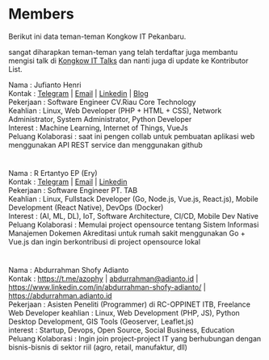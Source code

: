 # Members
Berikut ini data teman-teman Kongkow IT Pekanbaru. 

sangat diharapkan teman-teman yang telah terdaftar juga membantu mengisi talk di [Kongkow IT Talks](https://github.com/KongkowITPekanbaru/kwit-talks) dan nanti juga di update ke Kontributor List.

Nama : Jufianto Henri  
Kontak : [Telegram](https://t.me/jufiantohenri) | [Email](mailto://jufiantohendri@gmail.com) | [Linkedin](https://www.linkedin.com/in/jufianto/) | [Blog](https://blog.jufianto.com)   
Pekerjaan : Software Engineer CV.Riau Core Technology  
Keahlian : Linux, Web Developer (PHP + HTML + CSS), Network Administrator, System Administrator, Python Developer  
Interest : Machine Learning, Internet of Things, VueJs  
Peluang Kolaborasi : saat ini pengen collab untuk pembuatan aplikasi web menggunakan API REST service dan menggunakan github 

#

Nama : R Ertantyo EP (Ery)  
Kontak : [Telegram](https://t.me/eoreid) | [Email](mailto://eore26@gmail.com) | [Linkedin](https://id.linkedin.com/in/ertantyo-edi-prabowo-010216166)  
Pekerjaan : Software Engineer PT. TAB  
Keahlian : Linux, Fullstack Developer (Go, Node.js, Vue.js, React.js), Mobile Development (React Native), DevOps (Docker)  
Interest : (AI, ML, DL), IoT, Software Architecture, CI/CD, Mobile Dev Native  
Peluang Kolaborasi : Memulai project opensource tentang Sistem Informasi Manajemen Dokemen Akreditasi untuk rumah sakit menggunakan Go + Vue.js dan ingin berkontribusi di project opensource lokal  
#

Nama : Abdurrahman Shofy Adianto  
Kontak : https://t.me/azophy | abdurrahman@adianto.id | https://www.linkedin.com/in/abdurrahman-shofy-adianto/ | https://abdurrahman.adianto.id   
Pekerjaan : Asisten Peneliti (Programmer) di RC-OPPINET ITB, Freelance Web Developer
keahlian : Linux, Web Development (PHP, JS), Python Desktop Development, GIS Tools (Geoserver, Leaflet.js)  
interest : Startup, Devops, Open Source, Social Business, Education
Peluang Kolaborasi : Ingin join project-project IT yang berhubungan dengan bisnis-bisnis di sektor riil (agro, retail, manufaktur, dll)


